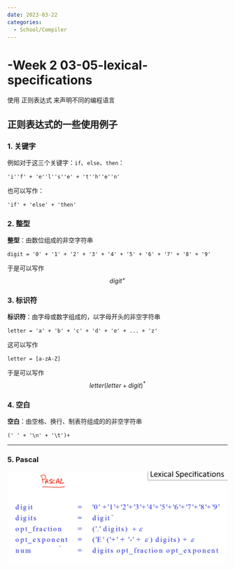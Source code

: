 ```yaml
---
date: 2023-03-22
categories:
  - School/Compiler
---
```


# -Week 2 03-05-lexical-specifications

使用 正则表达式 来声明不同的编程语言

## 正则表达式的一些使用例子

### 1. 关键字

例如对于这三个关键字：`if`、`else`、`then`：

```
'i''f' + 'e''l''s''e' + 't''h''e''n'
```

也可以写作：

```
'if' + 'else' + 'then'
```

### 2. 整型

**整型**：由数位组成的非空字符串

```
digit = '0' + '1' + '2' + '3' + '4' + '5' + '6' + '7' + '8' + '9'
```

于是可以写作
$$
digit^+
$$

### 3. 标识符

**标识符**：由字母或数字组成的，以字母开头的非空字符串

```
letter = 'a' + 'b' + 'c' + 'd' + 'e' + ... + 'z'
```

这可以写作

```
letter = [a-zA-Z]
```

于是可以写作
$$
letter(letter + digit)^*
$$

### 4. 空白

**空白**：由空格、换行、制表符组成的的非空字符串

```
(' ' + '\n' + '\t')+
```

---

### 5. Pascal

<img src="Week 2 03-05-lexical-specifications.assets/image-20230322181401120.png" alt="image-20230322181401120" style="zoom:67%;" />